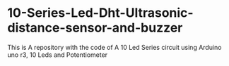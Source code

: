# 10-Series-Led-Dht-Ultrasonic-distance-sensor-and-buzzer
This is A repository with the code of A 10 Led Series circuit using Arduino uno r3, 10 Leds and Potentiometer
